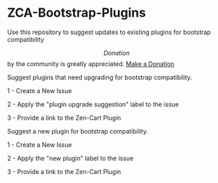 # ZCA-Bootstrap-Plugins
Use this repository to suggest updates to existing plugins for bootstrap compatibility

$$Donation$$ by the community is greatly appreciated. 
<a href="https://www.paypal.com/cgi-bin/webscr?cmd=_s-xclick&hosted_button_id=T4Z7FB6TCDQMG" target="_blank"> Make a Donation </a>

Suggest plugins that need upgrading for bootstrap compatibility.

1 - Create a New Issue

2 - Apply the "plugin upgrade suggestion" label to the issue

3 - Provide a link to the Zen-Cart Plugin

Suggest a new plugin for bootstrap compatibility.

1 - Create a New Issue

2 - Apply the "new plugin" label to the issue

3 - Provide a link to the Zen-Cart Plugin
